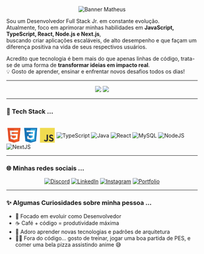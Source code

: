 <div align="center">
  <p align="center">
    <img 
      src="https://github.com/user-attachments/assets/b4444a1d-3cc8-416b-bc98-54ef56c41182"
      width="1584" 
      height="396" 
      alt="Banner Matheus" 
    />
  </p>
</div>



Sou um Desenvolvedor Full Stack Jr. em constante evolução.  
Atualmente, foco em aprimorar minhas habilidades em **JavaScript, TypeScript, React, Node.js e Next.js**,  
buscando criar aplicações escaláveis, de alto desempenho e que façam um diferença positiva na vida de seus respectivos usuários.  

Acredito que tecnologia é bem mais do que apenas linhas de código,  trata-se de uma forma de **transformar ideias em impacto real**.  
💡 Gosto de aprender, ensinar e enfrentar novos desafios todos os dias!

---

<div align="center">
  <img height="180em" src="https://github-readme-stats.vercel.app/api?username=reinaldo-matheus&show_icons=true&theme=tokyonight&include_all_commits=true&count_private=true"/>
  <img height="180em" src="https://github-readme-stats.vercel.app/api/top-langs/?username=reinaldo-matheus&layout=compact&langs_count=7&theme=tokyonight"/>
</div>

---

### 🧠 Tech Stack ...

<div style="display: inline_block"><br>
  <img align="center" alt="HTML" height="40" width="40" src="https://raw.githubusercontent.com/devicons/devicon/master/icons/html5/html5-original.svg">
  <img align="center" alt="CSS" height="40" width="40" src="https://raw.githubusercontent.com/devicons/devicon/master/icons/css3/css3-original.svg">
  <img align="center" alt="JavaScript" height="40" width="40" src="https://raw.githubusercontent.com/devicons/devicon/master/icons/javascript/javascript-original.svg">
  <img align="center" alt="TypeScript" height="40" width="40" src="https://cdn.jsdelivr.net/gh/devicons/devicon/icons/typescript/typescript-original.svg">
  <img align="center" alt="Java" height="40" width="40" src="https://cdn.jsdelivr.net/gh/devicons/devicon/icons/java/java-original.svg">
  <img align="center" alt="React" height="40" width="40" src="https://cdn.jsdelivr.net/gh/devicons/devicon/icons/react/react-original.svg">
  <img align="center" alt="MySQL" height="40" width="40" src="https://cdn.jsdelivr.net/gh/devicons/devicon/icons/mysql/mysql-original.svg">
  <img align="center" alt="NodeJS" height="40" width="40" src="https://cdn.jsdelivr.net/gh/devicons/devicon/icons/nodejs/nodejs-original.svg">
  <img align="center" alt="NextJS" height="40" width="40" src="https://cdn.jsdelivr.net/gh/devicons/devicon/icons/nextjs/nextjs-original.svg">
</div>

---
 ### 🌐 Minhas redes sociais ...

<div align="center">

[![Discord](https://img.shields.io/badge/Discord-7289DA?style=for-the-badge&logo=discord&logoColor=white)](https://discord.gg/matheusreinaldo_04465)
[![LinkedIn](https://img.shields.io/badge/LinkedIn-0077B5?style=for-the-badge&logo=linkedin&logoColor=white)](https://www.linkedin.com/in/matheus-reinaldo/)
[![Instagram](https://img.shields.io/badge/Instagram-E4405F?style=for-the-badge&logo=instagram&logoColor=white)](https://www.instagram.com/reinaldomatheus__)
[![Portfolio](https://img.shields.io/badge/Portfolio-000000?style=for-the-badge&logo=vercel&logoColor=white)]([https://developerporfolio.vercel.app/](https://my-fullstack-portfolio-e0ltovb5x-matheus-projects-31eaab83.vercel.app/))

</div>


---

### ✨ Algumas Curiosidades sobre minha pessoa  ...
- 🎯 Focado em evoluir como Desenvolvedor 
- ☕ Café + código = produtividade máxima  
- 🧩 Adoro aprender novas tecnologias e padrões de arquitetura  
- 🏋️‍♂️ Fora do código... gosto de treinar, jogar uma boa partida de PES, e comer uma bela pizza assistindo anime 😅  

